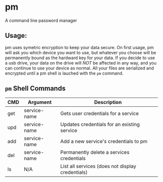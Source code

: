 # pm
A command line password manager
## Usage:
pm uses symetric encryption to keep your data secure.
On first usage, pm will ask you which device you want to use, but whatever you choose
will be permanently bound as the hardward key for your data. If you decide to use a usb drive, 
your data on the drive will *NOT* be affected in any way, and you can continue to use 
your device as normal. All your files are serialized and encrypted until a pm shell is lauched with 
the `pm` command.

## `pm` Shell Commands

| CMD   |   Argument   |                Description                       |
|-------|--------------|--------------------------------------------------|
|  get  | service-name | Gets user credentials for a service              |
|  upd  | service-name | Updates credentials for an existing service      |
|  add  | service-name | Add a new service's credentials to pm            |
|  del  | service-name | Permanently delete a services credentials        |
|  ls   |     N/A      | List all services (does not display credentials) |

